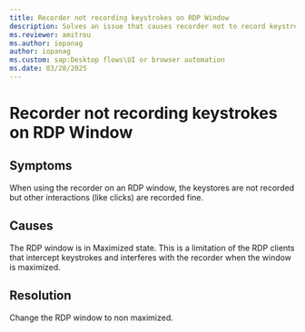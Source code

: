 ```yaml
---
title: Recorder not recording keystrokes on RDP Window
description: Solves an issue that causes recorder not to record keystrokes on RDP windows
ms.reviewer: amitrou
ms.author: iopanag
author: iopanag
ms.custom: sap:Desktop flows\UI or browser automation
ms.date: 03/28/2025
---
```

# Recorder not recording keystrokes on RDP Window

## Symptoms

When using the recorder on an RDP window, the keystores are not recorded but other interactions (like clicks) are recorded fine.

## Causes

The RDP window is in Maximized state. This is a limitation of the RDP clients that intercept keystrokes and interferes with the recorder when the window is maximized.

## Resolution

Change the RDP window to non maximized.